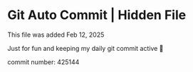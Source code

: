 # Git Auto Commit | Hidden File

This file was added Feb 12, 2025

Just for fun and keeping my daily git commit active 🤪

commit number: 425144
